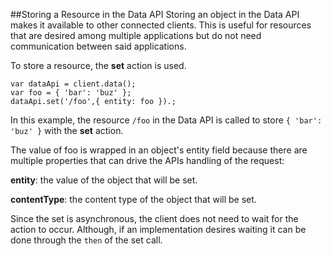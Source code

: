 ##Storing a Resource in the Data API
Storing an object in the Data API makes it available to other connected clients. This is useful for resources that are
desired among multiple applications but do not need communication between said applications.

To store a resource, the **set** action is used.

```
var dataApi = client.data();
var foo = { 'bar': 'buz' };
dataApi.set('/foo',{ entity: foo }).;
```

In this example, the resource `/foo` in the Data API is called to store `{ 'bar': 'buz' }` with the **set** action.

The value of foo is wrapped in an object's entity field because there are multiple properties
that can drive the APIs handling of the request:

**entity**: the value of the object that will be set.

**contentType**: the content type of the object that will be set.

Since the set is asynchronous, the client does not need to wait for the action to occur. Although, if an implementation
desires waiting it can be done through the `then` of the set call.